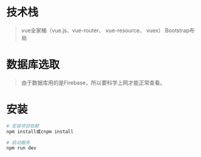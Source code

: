 # 技术栈
> vue全家桶（vue.js、vue-router、 vue-resource、 vuex）
> Bootstrap布局

# 数据库选取
> 由于数据库用的是Firebase，所以要科学上网才能正常查看。

# 安装

``` bash
# 安装项目依赖
npm install或cnpm install

# 启动服务
npm run dev

```


